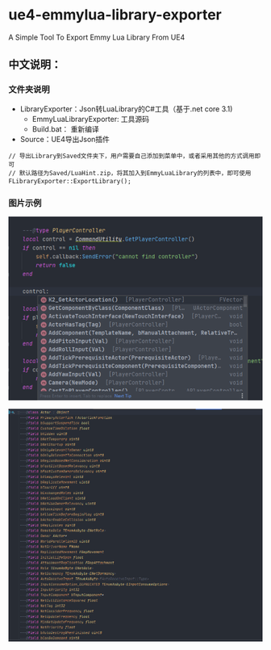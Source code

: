 # ue4-emmylua-library-exporter
A Simple Tool To Export Emmy Lua Library From UE4

## 中文说明：

### 文件夹说明
- LibraryExporter：Json转LuaLibrary的C#工具（基于.net core 3.1)
  - EmmyLuaLibraryExporter: 工具源码
  - Build.bat： 重新编译
- Source：UE4导出Json插件

```
// 导出Library到Saved文件夹下，用户需要自己添加到菜单中，或者采用其他的方式调用即可
// 默认路径为Saved/LuaHint.zip，将其加入到EmmyLuaLibrary的列表中，即可使用
FLibraryExporter::ExportLibrary();
```



### 图片示例

![image-20210201180117628](README.assets/image-20210201180117628.png)

![image-20210201180151766](README.assets/image-20210201180151766.png)
